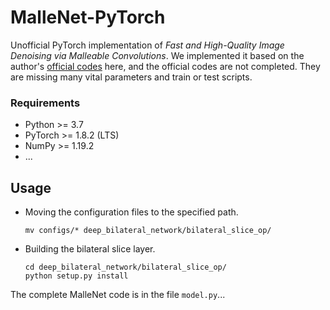 # MalleNet-PyTorch

Unofficial PyTorch implementation of *Fast and High-Quality Image Denoising via Malleable Convolutions*. We implemented it based on the author's [official codes](https://yifanjiang.net/MalleConv.html) here, and the official codes are not completed. They are missing many vital parameters and train or test scripts.

### Requirements

* Python >= 3.7
* PyTorch >= 1.8.2 (LTS)
* NumPy >= 1.19.2
* ...



## Usage

* Moving the configuration files to the specified path.

  ```shell
  mv configs/* deep_bilateral_network/bilateral_slice_op/
  ```

* Building the bilateral slice layer.

  ```shell
  cd deep_bilateral_network/bilateral_slice_op/
  python setup.py install
  ```

The complete MalleNet code is in the file `model.py`...

